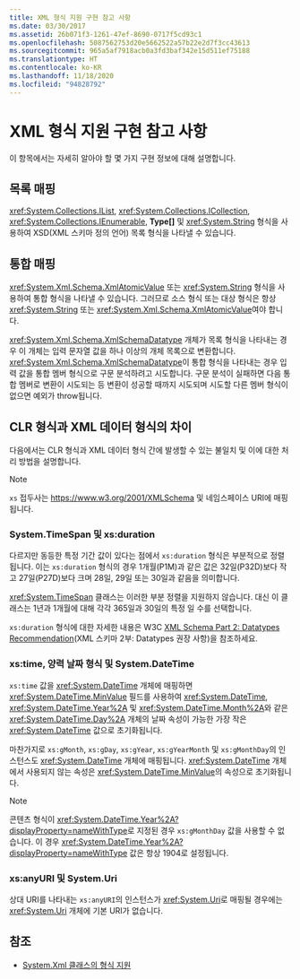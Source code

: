 ```yaml
---
title: XML 형식 지원 구현 참고 사항
ms.date: 03/30/2017
ms.assetid: 26b071f3-1261-47ef-8690-0717f5cd93c1
ms.openlocfilehash: 5087562753d20e5662522a57b22e2d7f3cc43613
ms.sourcegitcommit: 965a5af7918acb0a3fd3baf342e15d511ef75188
ms.translationtype: HT
ms.contentlocale: ko-KR
ms.lasthandoff: 11/18/2020
ms.locfileid: "94828792"
---
```

# <a name="xml-type-support-implementation-notes"></a>XML 형식 지원 구현 참고 사항
이 항목에서는 자세히 알아야 할 몇 가지 구현 정보에 대해 설명합니다.  
  
## <a name="list-mappings"></a>목록 매핑  
 <xref:System.Collections.IList>, <xref:System.Collections.ICollection>, <xref:System.Collections.IEnumerable>, **Type[]** 및 <xref:System.String> 형식을 사용하여 XSD(XML 스키마 정의 언어) 목록 형식을 나타낼 수 있습니다.  
  
## <a name="union-mappings"></a>통합 매핑  
 <xref:System.Xml.Schema.XmlAtomicValue> 또는 <xref:System.String> 형식을 사용하여 통합 형식을 나타낼 수 있습니다. 그러므로 소스 형식 또는 대상 형식은 항상 <xref:System.String> 또는 <xref:System.Xml.Schema.XmlAtomicValue>여야 합니다.  
  
 <xref:System.Xml.Schema.XmlSchemaDatatype> 개체가 목록 형식을 나타내는 경우 이 개체는 입력 문자열 값을 하나 이상의 개체 목록으로 변환합니다. <xref:System.Xml.Schema.XmlSchemaDatatype>이 통합 형식을 나타내는 경우 입력 값을 통합 멤버 형식으로 구문 분석하려고 시도합니다. 구문 분석이 실패하면 다음 통합 멤버로 변환이 시도되는 등 변환이 성공할 때까지 시도되며 시도할 다른 멤버 형식이 없으면 예외가 throw됩니다.  
  
## <a name="differences-between-clr-and-xml-data-types"></a>CLR 형식과 XML 데이터 형식의 차이  
 다음에서는 CLR 형식과 XML 데이터 형식 간에 발생할 수 있는 불일치 및 이에 대한 처리 방법을 설명합니다.  
  
> [!NOTE]
> `xs` 접두사는 <https://www.w3.org/2001/XMLSchema> 및 네임스페이스 URI에 매핑됩니다.
  
### <a name="systemtimespan-and-xsduration"></a>System.TimeSpan 및 xs:duration  
 다르지만 동등한 특정 기간 값이 있다는 점에서 `xs:duration` 형식은 부분적으로 정렬됩니다. 이는 `xs:duration` 형식의 경우 1개월(P1M)과 같은 값은 32일(P32D)보다 작고 27일(P27D)보다 크며 28일, 29일 또는 30일과 같음을 의미합니다.  
  
 <xref:System.TimeSpan> 클래스는 이러한 부분 정렬을 지원하지 않습니다. 대신 이 클래스는 1년과 1개월에 대해 각각 365일과 30일의 특정 일 수를 선택합니다.  
  
 `xs:duration` 형식에 대한 자세한 내용은 W3C [XML Schema Part 2: Datatypes Recommendation](https://www.w3.org/TR/xmlschema-2/)(XML 스키마 2부: Datatypes 권장 사항)을 참조하세요.
  
### <a name="xstime-gregorian-date-types-and-systemdatetime"></a>xs:time, 양력 날짜 형식 및 System.DateTime  
 `xs:time` 값을 <xref:System.DateTime> 개체에 매핑하면 <xref:System.DateTime.MinValue> 필드를 사용하여 <xref:System.DateTime>, <xref:System.DateTime.Year%2A> 및 <xref:System.DateTime.Month%2A>와 같은 <xref:System.DateTime.Day%2A> 개체의 날짜 속성이 가능한 가장 작은 <xref:System.DateTime> 값으로 초기화됩니다.  
  
 마찬가지로 `xs:gMonth`, `xs:gDay`, `xs:gYear`, `xs:gYearMonth` 및 `xs:gMonthDay`의 인스턴스도 <xref:System.DateTime> 개체에 매핑됩니다. <xref:System.DateTime> 개체에서 사용되지 않는 속성은 <xref:System.DateTime.MinValue>의 속성으로 초기화됩니다.  
  
> [!NOTE]
> 콘텐츠 형식이 <xref:System.DateTime.Year%2A?displayProperty=nameWithType>로 지정된 경우 `xs:gMonthDay` 값을 사용할 수 없습니다. 이 경우 <xref:System.DateTime.Year%2A?displayProperty=nameWithType> 값은 항상 1904로 설정됩니다.  
  
### <a name="xsanyuri-and-systemuri"></a>xs:anyURI 및 System.Uri  
 상대 URI를 나타내는 `xs:anyURI`의 인스턴스가 <xref:System.Uri>로 매핑될 경우에는 <xref:System.Uri> 개체에 기본 URI가 없습니다.  
  
## <a name="see-also"></a>참조

- [System.Xml 클래스의 형식 지원](type-support-in-the-system-xml-classes.md)
